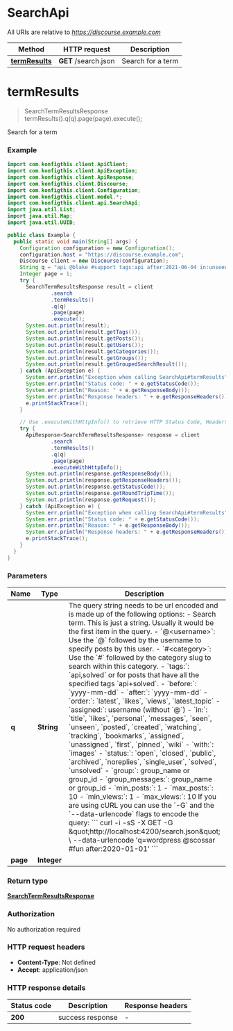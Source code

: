 # SearchApi

All URIs are relative to *https://discourse.example.com*

| Method | HTTP request | Description |
|------------- | ------------- | -------------|
| [**termResults**](SearchApi.md#termResults) | **GET** /search.json | Search for a term |


<a name="termResults"></a>
# **termResults**
> SearchTermResultsResponse termResults().q(q).page(page).execute();

Search for a term

### Example
```java
import com.konfigthis.client.ApiClient;
import com.konfigthis.client.ApiException;
import com.konfigthis.client.ApiResponse;
import com.konfigthis.client.Discourse;
import com.konfigthis.client.Configuration;
import com.konfigthis.client.model.*;
import com.konfigthis.client.api.SearchApi;
import java.util.List;
import java.util.Map;
import java.util.UUID;

public class Example {
  public static void main(String[] args) {
    Configuration configuration = new Configuration();
    configuration.host = "https://discourse.example.com";
    Discourse client = new Discourse(configuration);
    String q = "api @blake #support tags:api after:2021-06-04 in:unseen in:open order:latest_topic"; // The query string needs to be url encoded and is made up of the following options: - Search term. This is just a string. Usually it would be the first item in the query. - `@<username>`: Use the `@` followed by the username to specify posts by this user. - `#<category>`: Use the `#` followed by the category slug to search within this category. - `tags:`: `api,solved` or for posts that have all the specified tags `api+solved`. - `before:`: `yyyy-mm-dd` - `after:`: `yyyy-mm-dd` - `order:`: `latest`, `likes`, `views`, `latest_topic` - `assigned:`: username (without `@`) - `in:`: `title`, `likes`, `personal`, `messages`, `seen`, `unseen`, `posted`, `created`, `watching`, `tracking`, `bookmarks`, `assigned`, `unassigned`, `first`, `pinned`, `wiki` - `with:`: `images` - `status:`: `open`, `closed`, `public`, `archived`, `noreplies`, `single_user`, `solved`, `unsolved` - `group:`: group_name or group_id - `group_messages:`: group_name or group_id - `min_posts:`: 1 - `max_posts:`: 10 - `min_views:`: 1 - `max_views:`: 10  If you are using cURL you can use the `-G` and the `--data-urlencode` flags to encode the query:  ``` curl -i -sS -X GET -G \"http://localhost:4200/search.json\" \\ --data-urlencode 'q=wordpress @scossar #fun after:2020-01-01' ``` 
    Integer page = 1;
    try {
      SearchTermResultsResponse result = client
              .search
              .termResults()
              .q(q)
              .page(page)
              .execute();
      System.out.println(result);
      System.out.println(result.getTags());
      System.out.println(result.getPosts());
      System.out.println(result.getUsers());
      System.out.println(result.getCategories());
      System.out.println(result.getGroups());
      System.out.println(result.getGroupedSearchResult());
    } catch (ApiException e) {
      System.err.println("Exception when calling SearchApi#termResults");
      System.err.println("Status code: " + e.getStatusCode());
      System.err.println("Reason: " + e.getResponseBody());
      System.err.println("Response headers: " + e.getResponseHeaders());
      e.printStackTrace();
    }

    // Use .executeWithHttpInfo() to retrieve HTTP Status Code, Headers and Request
    try {
      ApiResponse<SearchTermResultsResponse> response = client
              .search
              .termResults()
              .q(q)
              .page(page)
              .executeWithHttpInfo();
      System.out.println(response.getResponseBody());
      System.out.println(response.getResponseHeaders());
      System.out.println(response.getStatusCode());
      System.out.println(response.getRoundTripTime());
      System.out.println(response.getRequest());
    } catch (ApiException e) {
      System.err.println("Exception when calling SearchApi#termResults");
      System.err.println("Status code: " + e.getStatusCode());
      System.err.println("Reason: " + e.getResponseBody());
      System.err.println("Response headers: " + e.getResponseHeaders());
      e.printStackTrace();
    }
  }
}

```

### Parameters

| Name | Type | Description  | Notes |
|------------- | ------------- | ------------- | -------------|
| **q** | **String**| The query string needs to be url encoded and is made up of the following options: - Search term. This is just a string. Usually it would be the first item in the query. - &#x60;@&lt;username&gt;&#x60;: Use the &#x60;@&#x60; followed by the username to specify posts by this user. - &#x60;#&lt;category&gt;&#x60;: Use the &#x60;#&#x60; followed by the category slug to search within this category. - &#x60;tags:&#x60;: &#x60;api,solved&#x60; or for posts that have all the specified tags &#x60;api+solved&#x60;. - &#x60;before:&#x60;: &#x60;yyyy-mm-dd&#x60; - &#x60;after:&#x60;: &#x60;yyyy-mm-dd&#x60; - &#x60;order:&#x60;: &#x60;latest&#x60;, &#x60;likes&#x60;, &#x60;views&#x60;, &#x60;latest_topic&#x60; - &#x60;assigned:&#x60;: username (without &#x60;@&#x60;) - &#x60;in:&#x60;: &#x60;title&#x60;, &#x60;likes&#x60;, &#x60;personal&#x60;, &#x60;messages&#x60;, &#x60;seen&#x60;, &#x60;unseen&#x60;, &#x60;posted&#x60;, &#x60;created&#x60;, &#x60;watching&#x60;, &#x60;tracking&#x60;, &#x60;bookmarks&#x60;, &#x60;assigned&#x60;, &#x60;unassigned&#x60;, &#x60;first&#x60;, &#x60;pinned&#x60;, &#x60;wiki&#x60; - &#x60;with:&#x60;: &#x60;images&#x60; - &#x60;status:&#x60;: &#x60;open&#x60;, &#x60;closed&#x60;, &#x60;public&#x60;, &#x60;archived&#x60;, &#x60;noreplies&#x60;, &#x60;single_user&#x60;, &#x60;solved&#x60;, &#x60;unsolved&#x60; - &#x60;group:&#x60;: group_name or group_id - &#x60;group_messages:&#x60;: group_name or group_id - &#x60;min_posts:&#x60;: 1 - &#x60;max_posts:&#x60;: 10 - &#x60;min_views:&#x60;: 1 - &#x60;max_views:&#x60;: 10  If you are using cURL you can use the &#x60;-G&#x60; and the &#x60;--data-urlencode&#x60; flags to encode the query:  &#x60;&#x60;&#x60; curl -i -sS -X GET -G \&quot;http://localhost:4200/search.json\&quot; \\ --data-urlencode &#39;q&#x3D;wordpress @scossar #fun after:2020-01-01&#39; &#x60;&#x60;&#x60;  | [optional] |
| **page** | **Integer**|  | [optional] |

### Return type

[**SearchTermResultsResponse**](SearchTermResultsResponse.md)

### Authorization

No authorization required

### HTTP request headers

 - **Content-Type**: Not defined
 - **Accept**: application/json

### HTTP response details
| Status code | Description | Response headers |
|-------------|-------------|------------------|
| **200** | success response |  -  |

